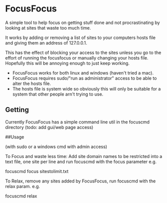 # FocusFocus

A simple tool to help focus on getting stuff done and not procrastinating by looking at sites that waste too much time.

It works by adding or removing a list of sites to your computers hosts file and giving them an address of 127.0.0.1. 

This has the effect of blocking your access to the sites unless you go to the effort of running the focusfocus or manually changing your hosts file. Hopefully this will be annoying enough to just keep working.

- FocusFocus works for both linux and windows (haven't tried a mac). 
- FocusFocus requires sudo/"run as administrator" access to be able to alter the hosts file.
- The hosts file is system wide so obviously this will only be suitable for a system that other people arn't trying to use.


## Getting

Currently FocusFocus has a simple command line util in the focuscmd directory (todo: add gui/web page access)

##Usage

(with sudo or a windows cmd with admin access)

To Focus and waste less time:
Add site domain names to be restricted into a text file, one site per line and run focuscmd with the focus parameter e.g.

focuscmd focus sitestolimit.txt

To Relax, remove any sites added by FocusFocus, run focuscmd with the relax param. e.g.

focuscmd relax
